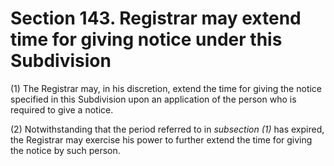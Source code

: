 # Section 143. Registrar may extend time for giving notice under this Subdivision

\(1\) The Registrar may, in his discretion, extend the time for giving the notice specified in this Subdivision upon an application of the person who is required to give a notice.

\(2\) Notwithstanding that the period referred to in _subsection \(1\)_ has expired, the Registrar may exercise his power to further extend the time for giving the notice by such person.

